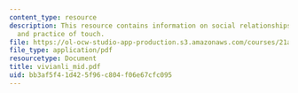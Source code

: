 ```yaml
---
content_type: resource
description: This resource contains information on social relationships, modern Europe,
  and practice of touch.
file: https://ol-ocw-studio-app-production.s3.amazonaws.com/courses/21a-260-culture-embodiment-and-the-senses-fall-2005/bb3af5f41d425f96c804f06e67cfc095_vivianli_mid.pdf
file_type: application/pdf
resourcetype: Document
title: vivianli_mid.pdf
uid: bb3af5f4-1d42-5f96-c804-f06e67cfc095
---
```

